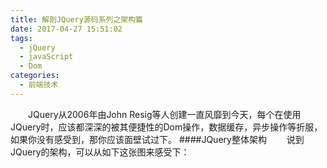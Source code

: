 ```yaml
---
title: 解剖JQuery源码系列之架构篇
date: 2017-04-27 15:51:02
tags: 
  - jQuery
  - javaScript
  - Dom
categories:
  - 前端技术
---
```

　　JQuery从2006年由John Resig等人创建一直风靡到今天，每个在使用JQuery时，应该都深深的被其便捷性的Dom操作，数据缓存，异步操作等折服，如果你没有感受到，那你应该面壁试过下。<!--more-->
####JQuery整体架构
　　说到JQuery的架构，可以从如下这张图来感受下：